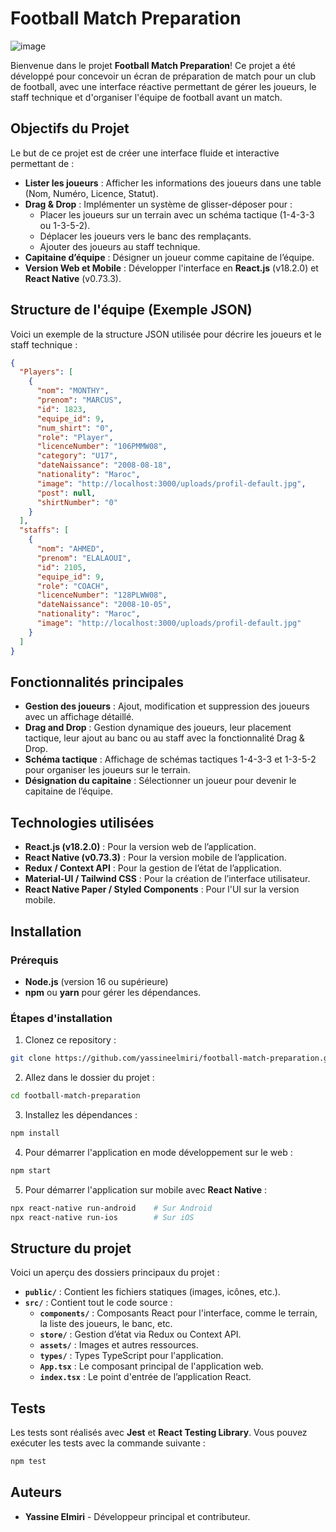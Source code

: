 # Football Match Preparation

![image](https://github.com/user-attachments/assets/948000ec-c116-40f5-b7b2-d58a4e621de7)


Bienvenue dans le projet **Football Match Preparation**! Ce projet a été développé pour concevoir un écran de préparation de match pour un club de football, avec une interface réactive permettant de gérer les joueurs, le staff technique et d'organiser l'équipe de football avant un match.

## Objectifs du Projet

Le but de ce projet est de créer une interface fluide et interactive permettant de :

- **Lister les joueurs** : Afficher les informations des joueurs dans une table (Nom, Numéro, Licence, Statut).
- **Drag & Drop** : Implémenter un système de glisser-déposer pour :
  - Placer les joueurs sur un terrain avec un schéma tactique (1-4-3-3 ou 1-3-5-2).
  - Déplacer les joueurs vers le banc des remplaçants.
  - Ajouter des joueurs au staff technique.
- **Capitaine d’équipe** : Désigner un joueur comme capitaine de l’équipe.
- **Version Web et Mobile** : Développer l'interface en **React.js** (v18.2.0) et **React Native** (v0.73.3).

## Structure de l'équipe (Exemple JSON)

Voici un exemple de la structure JSON utilisée pour décrire les joueurs et le staff technique :

```json
{
  "Players": [
    {
      "nom": "MONTHY",
      "prenom": "MARCUS",
      "id": 1823,
      "equipe_id": 9,
      "num_shirt": "0",
      "role": "Player",
      "licenceNumber": "106PMMW08",
      "category": "U17",
      "dateNaissance": "2008-08-18",
      "nationality": "Maroc",
      "image": "http://localhost:3000/uploads/profil-default.jpg",
      "post": null,
      "shirtNumber": "0"
    }
  ],
  "staffs": [
    {
      "nom": "AHMED",
      "prenom": "ELALAOUI",
      "id": 2105,
      "equipe_id": 9,
      "role": "COACH",
      "licenceNumber": "128PLWW08",
      "dateNaissance": "2008-10-05",
      "nationality": "Maroc",
      "image": "http://localhost:3000/uploads/profil-default.jpg"
    }
  ]
}
```

## Fonctionnalités principales

- **Gestion des joueurs** : Ajout, modification et suppression des joueurs avec un affichage détaillé.
- **Drag and Drop** : Gestion dynamique des joueurs, leur placement tactique, leur ajout au banc ou au staff avec la fonctionnalité Drag & Drop.
- **Schéma tactique** : Affichage de schémas tactiques 1-4-3-3 et 1-3-5-2 pour organiser les joueurs sur le terrain.
- **Désignation du capitaine** : Sélectionner un joueur pour devenir le capitaine de l’équipe.

## Technologies utilisées

- **React.js (v18.2.0)** : Pour la version web de l’application.
- **React Native (v0.73.3)** : Pour la version mobile de l’application.
- **Redux / Context API** : Pour la gestion de l’état de l’application.
- **Material-UI / Tailwind CSS** : Pour la création de l’interface utilisateur.
- **React Native Paper / Styled Components** : Pour l'UI sur la version mobile.

## Installation

### Prérequis

- **Node.js** (version 16 ou supérieure)
- **npm** ou **yarn** pour gérer les dépendances.

### Étapes d'installation

1. Clonez ce repository :

```bash
git clone https://github.com/yassineelmiri/football-match-preparation.git
```

2. Allez dans le dossier du projet :

```bash
cd football-match-preparation
```

3. Installez les dépendances :

```bash
npm install
```

4. Pour démarrer l'application en mode développement sur le web :

```bash
npm start
```

5. Pour démarrer l'application sur mobile avec **React Native** :

```bash
npx react-native run-android    # Sur Android
npx react-native run-ios        # Sur iOS
```

## Structure du projet

Voici un aperçu des dossiers principaux du projet :

- **`public/`** : Contient les fichiers statiques (images, icônes, etc.).
- **`src/`** : Contient tout le code source :
  - **`components/`** : Composants React pour l'interface, comme le terrain, la liste des joueurs, le banc, etc.
  - **`store/`** : Gestion d’état via Redux ou Context API.
  - **`assets/`** : Images et autres ressources.
  - **`types/`** : Types TypeScript pour l'application.
  - **`App.tsx`** : Le composant principal de l'application web.
  - **`index.tsx`** : Le point d'entrée de l’application React.

## Tests

Les tests sont réalisés avec **Jest** et **React Testing Library**. Vous pouvez exécuter les tests avec la commande suivante :

```bash
npm test
```

## Auteurs

- **Yassine Elmiri** - Développeur principal et contributeur.
